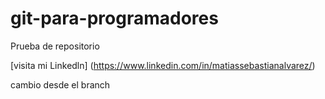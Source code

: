 # git-para-programadores
Prueba de repositorio

[visita mi Linkedln] (https://www.linkedin.com/in/matiassebastianalvarez/)

cambio desde el branch
